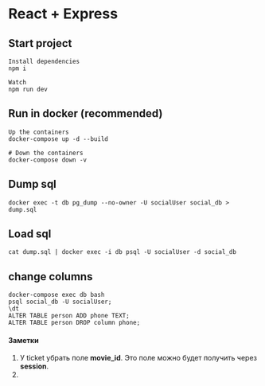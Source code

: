 # React + Express

## Start project
```
Install dependencies
npm i

Watch
npm run dev
```

## Run in docker (recommended)
```
Up the containers
docker-compose up -d --build

# Down the containers
docker-compose down -v
```

## Dump sql
```
docker exec -t db pg_dump --no-owner -U socialUser social_db > dump.sql
```

## Load sql
```
cat dump.sql | docker exec -i db psql -U socialUser -d social_db
```


## change columns
```
docker-compose exec db bash
psql social_db -U socialUser;
\dt
ALTER TABLE person ADD phone TEXT;
ALTER TABLE person DROP column phone;
```

#### Заметки
1. У ticket убрать поле **movie_id**. Это поле можно будет получить через **session**.
2. 